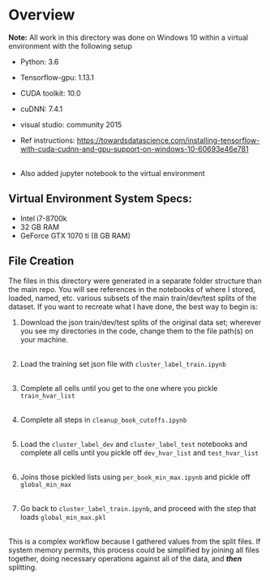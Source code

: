 # Overview

**Note:** All work in this directory was done on Windows 10 within a virtual environment with the following setup

* Python: 3.6
* Tensorflow-gpu: 1.13.1
* CUDA toolkit: 10.0
* cuDNN: 7.4.1
* visual studio: community 2015
* Ref instructions: https://towardsdatascience.com/installing-tensorflow-with-cuda-cudnn-and-gpu-support-on-windows-10-60693e46e781<br><br>

* Also added jupyter notebook to the virtual environment

## Virtual Environment System Specs:
* Intel i7-8700k
* 32 GB RAM
* GeForce GTX 1070 ti (8 GB RAM)

## File Creation
The files in this directory were generated in a separate folder structure than the main repo. You will see references in the notebooks of where I stored, loaded, named, etc. various subsets of the main train/dev/test splits of the dataset. If you want to recreate what I have done, the best way to begin is:

1. Download the json train/dev/test splits of the original data set; wherever you see my directories in the code, change them to the file path(s) on your machine.<br><br>

2. Load the training set json file with `cluster_label_train.ipynb`<br><br>

3. Complete all cells until you get to the one where you pickle `train_hvar_list`<br><br>

4. Complete all steps in `cleanup_book_cutoffs.ipynb`<br><br>

5. Load the `cluster_label_dev` and `cluster_label_test` notebooks and complete all cells until you pickle off `dev_hvar_list` and `test_hvar_list`<br><br>

6. Joins those pickled lists using `per_book_min_max.ipynb` and pickle off `global_min_max`<br><br>

7. Go back to `cluster_label_train.ipynb`, and proceed with the step that loads `global_min_max.pkl`<br><br>

This is a complex workflow because I gathered values from the split files. If system memory permits, this process could be simplified by joining all files together, doing necessary operations against all of the data, and **_then_** splitting.


